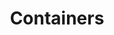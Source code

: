 ---
title: Containers
description: Containerized software development

# Badge style
style:
    background: "#33e45fff"
    color: "#000000ff"
---